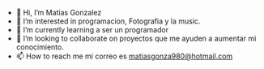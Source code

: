 - 👋 Hi, I’m Matias Gonzalez
- 👀 I’m interested  in programacion, Fotografia y la music.
- 🌱 I’m currently learning  a ser un programador
- 💞️ I’m looking to collaborate on  proyectos que me ayuden a aumentar mi conocimiento.
- 📫 How to reach me  mi correo es matiasgonza980@hotmail.com
<!---
MATIgonza1234/MATIgonza1234 is a ✨ special ✨ repository because its `README.md` (this file) appears on your GitHub profile.
You can click the Preview link to take a look at your changes.
--->


